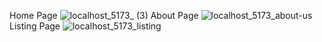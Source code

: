 Home Page
![localhost_5173_ (3)](https://github.com/OzgeCetin43/ModernRealEstate/assets/32112164/8eb10079-e059-483e-a75b-5ffa9e6566c8)
About Page
![localhost_5173_about-us](https://github.com/OzgeCetin43/ModernRealEstate/assets/32112164/a5b2ac7d-cc1b-409d-84b8-270f162e167a)
Listing Page
![localhost_5173_listing](https://github.com/OzgeCetin43/ModernRealEstate/assets/32112164/ca175367-81b9-49d2-bd17-9c75e30e27fe)
